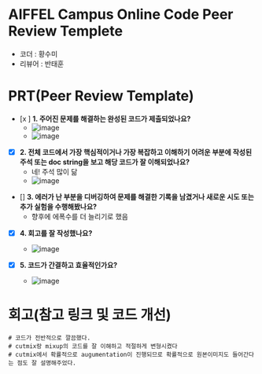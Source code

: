 # AIFFEL Campus Online Code Peer Review Templete
- 코더 : 황수미
- 리뷰어 : 반태훈 


# PRT(Peer Review Template)
- [x ]  **1. 주어진 문제를 해결하는 완성된 코드가 제출되었나요?**
    - ![image](https://github.com/user-attachments/assets/24b41034-5b18-408f-8168-20c3b3e5f1e7)
    - ![image](https://github.com/user-attachments/assets/ceaab2d4-c2d8-48c1-942e-c4df48c9b4bd)

    
- [x]  **2. 전체 코드에서 가장 핵심적이거나 가장 복잡하고 이해하기 어려운 부분에 작성된 
주석 또는 doc string을 보고 해당 코드가 잘 이해되었나요?**
    - 네! 주석 많이 닮
    - ![image](https://github.com/user-attachments/assets/20032deb-c439-440d-93a3-2b62e9de9ddc)

        
- []  **3. 에러가 난 부분을 디버깅하여 문제를 해결한 기록을 남겼거나
새로운 시도 또는 추가 실험을 수행해봤나요?**
    - 향후에 에폭수를 더 늘리기로 했음
        
- [x]  **4. 회고를 잘 작성했나요?**
    - ![image](https://github.com/user-attachments/assets/3d2d9be7-9615-4450-9af3-911449f9d4ce)

        
- [x]  **5. 코드가 간결하고 효율적인가요?**
    - ![image](https://github.com/user-attachments/assets/7b13021a-fc62-4f5c-95bf-fb4a76b56c78)


# 회고(참고 링크 및 코드 개선)
```
# 코드가 전반적으로 깔끔했다.
# cutmix랑 mixup의 코드를 잘 이해하고 적절하게 변형시켰다
# cutmix에서 확률적으로 augumentation이 진행되므로 확률적으로 원본이미지도 들어간다는 점도 잘 설명해주었다.
```

